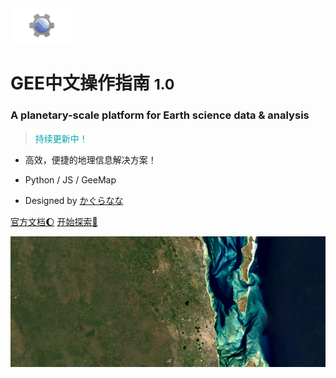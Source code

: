 <img src="_coverpage/背景.png" width="100" style="opacity: 1">

# GEE中文操作指南 <small>1.0</small>



### A planetary-scale platform for Earth science data & analysis



> <span style="color:#00a6ac">持续更新中！</span>

- 高效，便捷的地理信息解决方案！

- Python / JS / GeeMap

- Designed by <span style="color:#00a6ac">[かぐらなな](https://chen-xiaolv.github.io/)</span>

  

[官方文档:moon:](https://developers.google.com/earth-engine/guides/getstarted)
[开始探索:star2:](./README)





![](_coverpage/l8_vilankulos-1689821603824-6.jpg)


